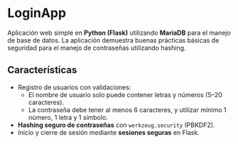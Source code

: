 # LoginApp
Aplicación web simple en **Python (Flask)** utilizando **MariaDB** para el manejo de base de datos. La aplicación demuestra buenas prácticas básicas de seguridad para el manejo de contraseñas utilizando hashing.

## Características
- Registro de usuarios con validaciones:
  - El nombre de usuario solo puede contener letras y números (5–20 caracteres).
  - La contraseña debe tener al menos 6 caracteres, y utilizar mínimo 1 número, 1 letra y 1 símbolo.
- **Hashing seguro de contraseñas** con `werkzeug.security` (PBKDF2).
- Inicio y cierre de sesión mediante **sesiones seguras** en Flask.
